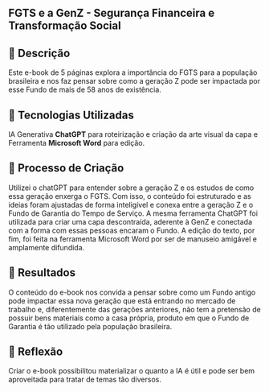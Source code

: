 ## FGTS e a GenZ - Segurança Financeira e Transformação Social

## 📒 Descrição
Este e-book de 5 páginas explora a importância do FGTS para a população brasileira e nos faz pensar sobre como a geração Z pode ser impactada por esse Fundo de mais de 58 anos de existência.

## 🤖 Tecnologias Utilizadas
IA Generativa __ChatGPT__ para roteirização e criação da arte visual da capa e\
Ferramenta __Microsoft Word__ para edição.

## 🧐 Processo de Criação
Utilizei o chatGPT para entender sobre a geração Z e os estudos de como essa geração enxerga o FGTS. Com isso, o conteúdo foi estruturado e as ideias foram ajustadas de forma inteligível e conexa entre a geração Z e o Fundo de Garantia do Tempo de Serviço. A mesma ferramenta ChatGPT foi utilizada para criar uma capa descontraída, aderente à GenZ e conectada com a forma com essas pessoas encaram o Fundo. A edição do texto, por fim, foi feita na ferramenta Microsoft Word por ser de manuseio amigável e amplamente difundida.

## 🚀 Resultados
O conteúdo do e-book nos convida a pensar sobre como um Fundo antigo pode impactar essa nova geração que está entrando no mercado de trabalho e, diferentemente das gerações anteriores, não tem a pretensão de possuir bens materiais como a casa própria, produto em que o Fundo de Garantia é tão utilizado pela população brasileira.

## 💭 Reflexão
Criar o e-book possibilitou materializar o quanto a IA é útil e pode ser bem aproveitada para tratar de temas tão diversos.
